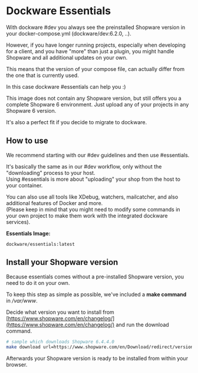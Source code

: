 # Dockware Essentials

With dockware \#dev you always see the preinstalled Shopware version in your docker-compose.yml \(dockware/dev:6.2.0, ..\).

However, if you have longer running projects, especially when developing for a client, and you have "more" than just a plugin, you might handle Shopware and all additional updates on your own.

This means that the version of your compose file, can actually differ from the one that is currently used.

In this case dockware \#essentials can help you :\)

This image does not contain any Shopware version, but still offers you a complete Shopware 6 environment. Just upload any of your projects in any Shopware 6 version.

It's also a perfect fit if you decide to migrate to dockware.

## **How to use**

We recommend starting with our \#dev guidelines and then use \#essentials.  
  
It's basically the same as in our \#dev workflow, only without the "downloading" process to your host.  
Using \#essentials is more about "uploading" your shop from the host to your container.  
  
You can also use all tools like XDebug, watchers, mailcatcher, and also additional features of Docker and more.  
\(Please keep in mind that you might need to modify some commands in your own project to make them work with the integrated dockware services\).  
  
**Essentials Image:**

```text
dockware/essentials:latest
```



## Install your Shopware version

Because essentials comes without a pre-installed Shopware version, you need to do it on your own.

To keep this step as simple as possible, we've included a **make command** in _/var/www_.  


Decide what version you want to install from [https://www.shopware.com/en/changelog/](https://www.shopware.com/en/changelog/) and run the download command.

```bash
# sample which downloads Shopware 6.4.4.0
make download url=https://www.shopware.com/en/Download/redirect/version/sw6/file/install_v6.4.4.0_9b43f4ab771c1802bb5fc30df13850c360d0894a.zip
```

Afterwards your Shopware version is ready to be installed from within your browser.


